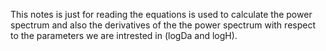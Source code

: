 This notes is just for reading the equations is used to calculate the power spectrum and also the derivatives of the the power spectrum with respect to the parameters we are intrested in (logDa and logH).
